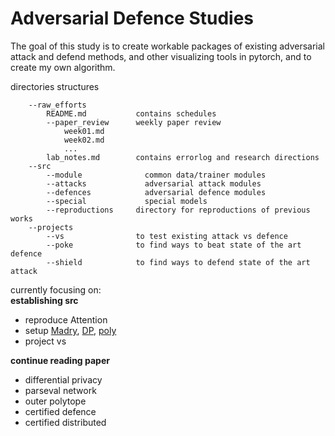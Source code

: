 # Adversarial Defence Studies

The goal of this study is to create workable packages of existing adversarial attack and defend methods, and other visualizing tools in pytorch, and to create my own algorithm.

directories structures
```
    --raw_efforts
        README.md           contains schedules
        --paper_review      weekly paper review
            week01.md
            week02.md
            ...
        lab_notes.md        contains errorlog and research directions
    --src
        --module              common data/trainer modules
        --attacks             adversarial attack modules
        --defences            adversarial defence modules
        --special             special models
        --reproductions     directory for reproductions of previous works
    --projects
        --vs                to test existing attack vs defence
        --poke              to find ways to beat state of the art defence
        --shield            to find ways to defend state of the art attack

```

currently focusing on:  
**establishing src**
* reproduce Attention
* setup [Madry](https://paperswithcode.com/paper/towards-deep-learning-models-resistant-to), [DP](https://paperswithcode.com/paper/certified-robustness-to-adversarial-examples), [poly](https://github.com/locuslab/convex_adversarial)
* project vs

**continue reading paper**
* differential privacy
* parseval network
* outer polytope
* certified defence
* certified distributed

